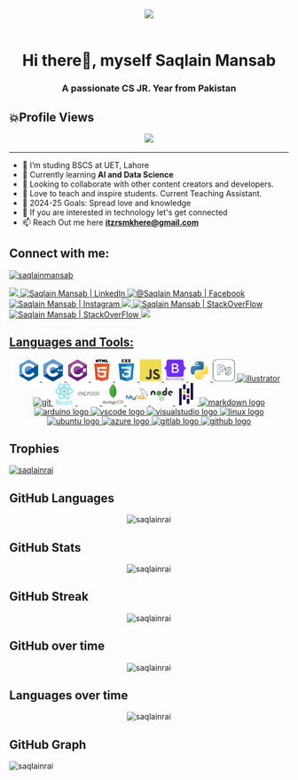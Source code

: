 
<div align="center">
<br><br>
<img src="https://i.giphy.com/media/v1.Y2lkPTc5MGI3NjExajR6MnJlbDhnZzFvcDJodjBsdjY0bnd1MHBtb2h2dzV2MGtwdGV3NyZlcD12MV9pbnRlcm5hbF9naWZfYnlfaWQmY3Q9dHM/qEqiI3Oq7vBkoE236M/giphy.gif">
</div>
<!-- ![GitHub-bg](https://github.com/MuhammadShakir-dev/saqlainrai/blob/main/LinkedIn%20cover%20-%201%20(1).png) -->

<br/>

<h1 align="center">Hi there👋, myself Saqlain Mansab</h1>
<h3 align="center">A passionate CS JR. Year from Pakistan</h3>

<!-- GitHub Profile Views -->
<h2>💥Profile Views<br> </h2>
<p align="center">
	<img src="https://profile-counter.glitch.me/saqlainrai/count.svg" />
</p>
<hr>
<!-- <p align="left"> <img src="https://komarev.com/ghpvc/?username=saqlainrai&label=Profile%20views&color=0e75b6&style=flat" alt="saqlainrai" /> </p> -->

<!-- Some Important Notes about yourself -->
- 🔭 I’m studing BSCS at UET, Lahore<br>
- 🌱 Currently learning **AI and Data Science**
- 👯 Looking to collaborate with other content creators and developers.
- 📢 Love to teach and inspire students. Current Teaching Assistant.
- 🥅 2024-25 Goals: Spread love and knowledge
- 💎 If you are interested in technology let's get connected  
- 📫 Reach Out me here  **itzrsmkhere@gmail.com**


<h2 align="left">Connect with me:</h2>
<p align="left"> <a href="https://linktr.ee/saqlainrai" target="blank"><img src="https://img.shields.io/twitter/follow/saqlainmansab?logo=twitter&style=for-the-badge" alt="saqlainmansab" /></a> </p>

<a href="https://saqlainmansab.com">
    <img height="60" src="https://user-images.githubusercontent.com/60597290/173854214-c646c175-420c-40a6-b994-25acf90dcac4.png" />
</a>  
<a href="https://www.linkedin.com/in/saqlain-mansab-rai786/">
  <img height="60" alt="Saqlain Mansab | LinkedIn"  src="https://user-images.githubusercontent.com/60597290/173852531-4343e250-e3cb-4bdb-b84f-50695c64aa12.png"/>
</a> 
<a href="https://www.facebook.com/profile.php?id=100083300958599&mibextid=ZbWKwL">
  <img height="60" alt="@Saqlain Mansab | Facebook" src="https://user-images.githubusercontent.com/60597290/173852508-c8fba934-8e29-45c1-940e-ce45af784d37.png" />
</a>
<a href="https://instagram.com/saqlainmansabrai?igshid=YTQwZjQ0NmI0OA==">
  <img height="60" alt="Saqlain Mansab | Instagram"  src="https://user-images.githubusercontent.com/60597290/173852523-c34e15e4-dc3b-4c2a-a5a4-d460b96e4151.png" />
</a>
<a href="https://twitter.com/SaqlainMansab">
    <img height="60" src="https://user-images.githubusercontent.com/60597290/173852545-4b8a3257-69ac-42ad-895e-bb842fd60372.png" />
</a> 
<a href="https://stackoverflow.com/users/21674980/saqlain-rai">
  <img height="60" alt="Saqlain Mansab | StackOverFlow" src="https://user-images.githubusercontent.com/60597290/173852537-7dc3093c-1ecc-4106-b0b3-7aa572d0449d.png" />
</a>
<a href="https://leetcode.com/u/saqlainrai/">
  <img height="60" alt="Saqlain Mansab | StackOverFlow" src="https://user-images.githubusercontent.com/60597290/173852527-91d18f31-87ce-4a02-a519-a33cb8b4cf11.png" />
</a>
<a href="https://www.youtube.com/@saqlainmansabrai">
    <img height="60" src="https://user-images.githubusercontent.com/60597290/173852551-b848aea3-9d04-435a-9e1d-260f1c5d8942.png" />


<h2 align="">Languages and Tools:</h2>
<!-- <img height="100" src="https://user-images.githubusercontent.com/60597290/152366251-81e7024b-81c6-422c-ae71-ad035850d030.png" />
<img height="100" src="https://user-images.githubusercontent.com/60597290/164893707-4c275cb6-c536-4173-bfc4-3d6cc1bdb6c1.png" />
<img height="100" src="https://user-images.githubusercontent.com/60597290/152366154-ec1ddf07-fcf8-41f5-a5f8-ccfc331622a2.png" />
<img height="100" src="https://user-images.githubusercontent.com/60597290/152366741-4ebfc910-49b4-4365-829d-89f9a5873ff5.png" />
 -->


<div>
<p align="Center"> 
<a href="https://www.cprogramming.com/" target="_blank" rel="noreferrer"> <img src="https://raw.githubusercontent.com/devicons/devicon/master/icons/c/c-original.svg" alt="c" width="40" height="40"/> </a> 
<a href="https://www.w3schools.com/cpp/" target="_blank" rel="noreferrer"> <img src="https://raw.githubusercontent.com/devicons/devicon/master/icons/cplusplus/cplusplus-original.svg" alt="cplusplus" width="40" height="40"/> </a>
<a href="https://www.w3schools.com/cs/" target="_blank" rel="noreferrer"> <img src="https://raw.githubusercontent.com/devicons/devicon/master/icons/csharp/csharp-original.svg" alt="csharp" width="40" height="40"/> </a>
<a href="https://www.w3.org/html/" target="_blank" rel="noreferrer"> <img src="https://raw.githubusercontent.com/devicons/devicon/master/icons/html5/html5-original-wordmark.svg" alt="html5" width="40" height="40"/> </a> 
<a href="https://www.w3schools.com/css/" target="_blank" rel="noreferrer"> <img src="https://raw.githubusercontent.com/devicons/devicon/master/icons/css3/css3-original-wordmark.svg" alt="css3" width="40" height="40"/> </a> 
<a href="https://developer.mozilla.org/en-US/docs/Web/JavaScript" target="_blank" rel="noreferrer"> <img src="https://raw.githubusercontent.com/devicons/devicon/master/icons/javascript/javascript-original.svg" alt="javascript" width="40" height="40"/> </a> 
<a href="https://getbootstrap.com" target="_blank" rel="noreferrer"> <img src="https://raw.githubusercontent.com/devicons/devicon/master/icons/bootstrap/bootstrap-plain-wordmark.svg" alt="bootstrap" width="40" height="40"/> </a>
<a href="https://www.python.org" target="_blank" rel="noreferrer"> <img src="https://raw.githubusercontent.com/devicons/devicon/master/icons/python/python-original.svg" alt="python" width="40" height="40"/> </a> 
<a href="https://www.photoshop.com/en" target="_blank" rel="noreferrer"> <img src="https://raw.githubusercontent.com/devicons/devicon/master/icons/photoshop/photoshop-line.svg" alt="photoshop" width="40" height="40"/> </a> 
<a href="https://www.adobe.com/in/products/illustrator.html" target="_blank" rel="noreferrer"> <img src="https://www.vectorlogo.zone/logos/adobe_illustrator/adobe_illustrator-icon.svg" alt="illustrator" width="40" height="40"/> </a> 
<a href="https://git-scm.com/" target="_blank" rel="noreferrer"> <img src="https://www.vectorlogo.zone/logos/git-scm/git-scm-icon.svg" alt="git" width="40" height="40"/> </a> 
<a href="https://reactjs.org/" target="_blank" rel="noreferrer"> <img src="https://raw.githubusercontent.com/devicons/devicon/master/icons/react/react-original-wordmark.svg" alt="react" width="40" height="40"/> </a> 
<a href="https://expressjs.com" target="_blank" rel="noreferrer"> <img src="https://raw.githubusercontent.com/devicons/devicon/master/icons/express/express-original-wordmark.svg" alt="express" width="40" height="40"/> </a> 
<a href="https://www.mongodb.com/" target="_blank" rel="noreferrer"> <img src="https://raw.githubusercontent.com/devicons/devicon/master/icons/mongodb/mongodb-original-wordmark.svg" alt="mongodb" width="40" height="40"/> </a> 
<a href="https://www.mysql.com/" target="_blank" rel="noreferrer"> <img src="https://raw.githubusercontent.com/devicons/devicon/master/icons/mysql/mysql-original-wordmark.svg" alt="mysql" width="40" height="40"/> </a> 
<a href="https://nodejs.org" target="_blank" rel="noreferrer"> <img src="https://raw.githubusercontent.com/devicons/devicon/master/icons/nodejs/nodejs-original-wordmark.svg" alt="nodejs" width="40" height="40"/> </a> 
<a href="https://pandas.pydata.org/" target="_blank" rel="noreferrer"> <img src="https://raw.githubusercontent.com/devicons/devicon/2ae2a900d2f041da66e950e4d48052658d850630/icons/pandas/pandas-original.svg" alt="pandas" width="40" height="40"/>
<img src="https://cdn.jsdelivr.net/gh/devicons/devicon/icons/markdown/markdown-original.svg" height="40" alt="markdown logo"  />
<img src="https://cdn.jsdelivr.net/gh/devicons/devicon/icons/arduino/arduino-original.svg" height="40" alt="arduino logo"  />
<img src="https://cdn.jsdelivr.net/gh/devicons/devicon/icons/vscode/vscode-original.svg" height="40" alt="vscode logo"  />
<img src="https://cdn.jsdelivr.net/gh/devicons/devicon/icons/visualstudio/visualstudio-plain.svg" height="40" alt="visualstudio logo"  />
<img src="https://cdn.jsdelivr.net/gh/devicons/devicon/icons/linux/linux-original.svg" height="40" alt="linux logo"  />
<img src="https://cdn.jsdelivr.net/gh/devicons/devicon/icons/ubuntu/ubuntu-plain.svg" height="40" alt="ubuntu logo"  />
<img src="https://cdn.jsdelivr.net/gh/devicons/devicon/icons/azure/azure-original.svg" height="40" alt="azure logo"  />
<img src="https://cdn.jsdelivr.net/gh/devicons/devicon/icons/gitlab/gitlab-original.svg" height="40" alt="gitlab logo"  />
<img src="https://cdn.jsdelivr.net/gh/devicons/devicon/icons/github/github-original.svg" height="40" alt="github logo"  />
</a> 
</p>
</div>

## Trophies
<p align="left"> <a href="https://github.com/ryo-ma/github-profile-trophy"><img src="https://github-profile-trophy.vercel.app/?username=saqlainrai" alt="saqlainrai" /></a> </p>


## GitHub Languages
<div align="center">
  <img width="400px" src="https://github-readme-stats.vercel.app/api/top-langs?username=saqlainrai&show_icons=true&locale=en&layout=compact&theme=material-palenight&hide_border=true&bg_color=1F222E" alt="saqlainrai" /> 
</div>

## GitHub Stats
<div align="center">
  <img width="400px" src="https://github-readme-stats.vercel.app/api?username=saqlainrai&count_private=true&show_icons=true&theme=material-palenight&hide_border=true&bg_color=1F222E" alt="saqlainrai"/>
</div>

## GitHub Streak
<div align="center">
  <img width="400px" src="https://github-readme-streak-stats.herokuapp.com?user=saqlainrai&theme=material-palenight&hide_border=true&fire=C77800&ring=7C2AE8&background=1F222E" alt="saqlainrai"/>
</div>

## GitHub over time
<div align="center">
  <img width="400px" src="https://stats.quine.sh/saqlainrai/github?theme=dark" alt="saqlainrai"/>
</div>

## Languages over time
<div align="center">
  <img width="400px" src="https://stats.quine.sh/saqlainrai/languages-over-time?theme=dark" alt="saqlainrai"/>
</div>

## GitHub Graph
<img src="https://github-readme-activity-graph.vercel.app/graph?username=saqlainrai&theme=github-compact" alt="saqlainrai"/>